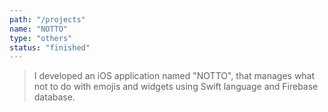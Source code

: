 ```yaml
---
path: "/projects"
name: "NOTTO"
type: "others"
status: "finished"
---
```


> I developed an iOS application named "NOTTO", that manages what not to do with emojis and widgets using Swift language and Firebase database.